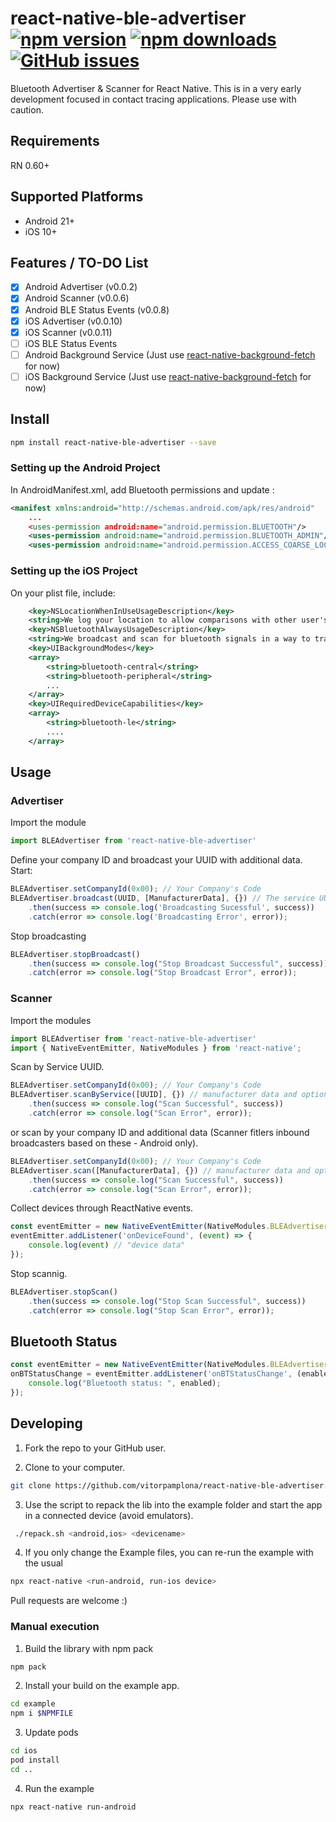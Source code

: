 # react-native-ble-advertiser [![npm version](https://img.shields.io/npm/v/react-native-ble-advertiser.svg?style=flat)](https://www.npmjs.com/package/react-native-ble-advertiser) [![npm downloads](https://img.shields.io/npm/dm/react-native-ble-advertiser.svg?style=flat)](https://www.npmjs.com/package/react-native-ble-advertiser) [![GitHub issues](https://img.shields.io/github/issues/vitorpamplona/react-native-ble-advertiser.svg?style=flat)](https://github.com/vitorpamplona/react-native-ble-advertiser/issues)

Bluetooth Advertiser & Scanner for React Native. This is in a very early development focused in contact tracing applications. Please use with caution.

## Requirements
RN 0.60+

## Supported Platforms
- Android 21+
- iOS 10+

## Features / TO-DO List

- [x] Android Advertiser (v0.0.2)
- [x] Android Scanner (v0.0.6)
- [x] Android BLE Status Events (v0.0.8)
- [x] iOS Advertiser (v0.0.10)
- [x] iOS Scanner (v0.0.11)
- [ ] iOS BLE Status Events 
- [ ] Android Background Service (Just use [react-native-background-fetch](https://www.npmjs.com/package/react-native-background-fetch) for now)
- [ ] iOS Background Service (Just use [react-native-background-fetch](https://www.npmjs.com/package/react-native-background-fetch) for now)

## Install

```bash
npm install react-native-ble-advertiser --save
```

### Setting up the Android Project

In AndroidManifest.xml, add Bluetooth permissions and update <uses-sdk/>:
```xml
<manifest xmlns:android="http://schemas.android.com/apk/res/android"
    ...
    <uses-permission android:name="android.permission.BLUETOOTH"/>
    <uses-permission android:name="android.permission.BLUETOOTH_ADMIN"/>
    <uses-permission android:name="android.permission.ACCESS_COARSE_LOCATION"/>
```

### Setting up the iOS Project

On your plist file, include: 
```xml
	<key>NSLocationWhenInUseUsageDescription</key>
	<string>We log your location to allow comparisons with other user's locations in a privacy-preserving way.</string>
	<key>NSBluetoothAlwaysUsageDescription</key>
	<string>We broadcast and scan for bluetooth signals in a way to track all phones nearby you in a privacy-preserving way.</string>
	<key>UIBackgroundModes</key>
	<array>
		<string>bluetooth-central</string>
		<string>bluetooth-peripheral</string>
        ...
	</array>
	<key>UIRequiredDeviceCapabilities</key>
	<array>
		<string>bluetooth-le</string>
        ....
	</array>
```

## Usage

### Advertiser

Import the module

```js
import BLEAdvertiser from 'react-native-ble-advertiser'
```

Define your company ID and broadcast your UUID with additional data. Start: 

```js
BLEAdvertiser.setCompanyId(0x00); // Your Company's Code
BLEAdvertiser.broadcast(UUID, [ManufacturerData], {}) // The service UUID you would like to advertise and additional manufacturer data. 
    .then(success => console.log('Broadcasting Sucessful', success))
    .catch(error => console.log('Broadcasting Error', error));
```

Stop broadcasting

```js
BLEAdvertiser.stopBroadcast()
    .then(success => console.log("Stop Broadcast Successful", success))
    .catch(error => console.log("Stop Broadcast Error", error));
```

### Scanner

Import the modules

```js
import BLEAdvertiser from 'react-native-ble-advertiser'
import { NativeEventEmitter, NativeModules } from 'react-native';
```

Scan by Service UUID. 

```js
BLEAdvertiser.setCompanyId(0x00); // Your Company's Code
BLEAdvertiser.scanByService([UUID], {}) // manufacturer data and options
    .then(success => console.log("Scan Successful", success))
    .catch(error => console.log("Scan Error", error)); 
```

or scan by your company ID and additional data (Scanner fitlers inbound broadcasters based on these - Android only). 

```js
BLEAdvertiser.setCompanyId(0x00); // Your Company's Code
BLEAdvertiser.scan([ManufacturerData], {}) // manufacturer data and options
    .then(success => console.log("Scan Successful", success))
    .catch(error => console.log("Scan Error", error)); 
```

Collect devices through ReactNative events. 

```js
const eventEmitter = new NativeEventEmitter(NativeModules.BLEAdvertiser);
eventEmitter.addListener('onDeviceFound', (event) => {
    console.log(event) // "device data"
});
```

Stop scannig. 

```js
BLEAdvertiser.stopScan()
    .then(success => console.log("Stop Scan Successful", success))
    .catch(error => console.log("Stop Scan Error", error));
```

## Bluetooth Status

```js
const eventEmitter = new NativeEventEmitter(NativeModules.BLEAdvertiser);
onBTStatusChange = eventEmitter.addListener('onBTStatusChange', (enabled) => {
    console.log("Bluetooth status: ", enabled);
});
```


## Developing

1. Fork the repo to your GitHub user. 

2. Clone to your computer.

```bash
git clone https://github.com/vitorpamplona/react-native-ble-advertiser.git
```

3. Use the script to repack the lib into the example folder and start the app in a connected device (avoid emulators).

```bash
 ./repack.sh <android,ios> <devicename>
```

4. If you only change the Example files, you can re-run the example with the usual

```bash
npx react-native <run-android, run-ios device>
```

Pull requests are welcome :) 

### Manual execution

1. Build the library with npm pack

```bash
npm pack
```

2. Install your build on the example app.

```bash
cd example
npm i $NPMFILE
```

3. Update pods 

```bash
cd ios
pod install
cd ..
```

4. Run the example

```bash
npx react-native run-android
```
